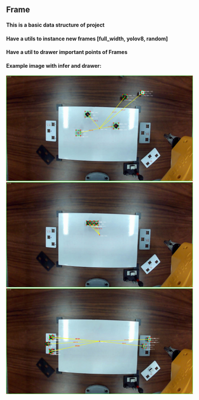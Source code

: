 ## Frame

#### This is a basic data structure of project

#### Have a utils to instance new frames [full_width, yolov8, random]

#### Have a util to drawer important points of Frames

#### Example image with infer and drawer:
![Alt text](./images/frames_test1.png)
![Alt text](./images/frames_test2.png)
![Alt text](./images/frames_test3.png)


